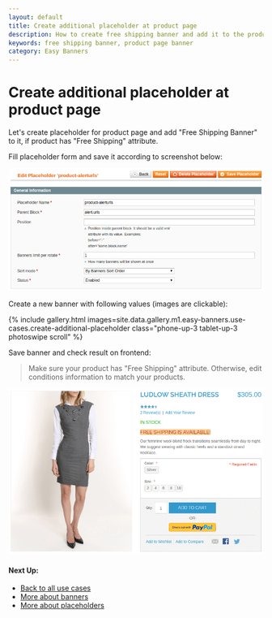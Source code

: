 ```yaml
---
layout: default
title: Create additional placeholder at product page
description: How to create free shipping banner and add it to the product page
keywords: free shipping banner, product page banner
category: Easy Banners
---
```


# Create additional placeholder at product page

Let's create placeholder for product page and add "Free Shipping Banner" to it,
if product has "Free Shipping" attribute.

Fill placeholder form and save it according to screenshot below:

![Placeholder form](/images/m1/easy-banners/use-cases/placeholder/placeholder-form.png)

Create a new banner with following values (images are clickable):

{% include gallery.html images=site.data.gallery.m1.easy-banners.use-cases.create-additional-placeholder class="phone-up-3 tablet-up-3 photoswipe scroll" %}

Save banner and check result on frontend:

> Make sure your product has "Free Shipping" attribute. Otherwise, edit
> conditions information to match your products.

![Product page](/images/m1/easy-banners/use-cases/placeholder/result.png)

#### Next Up:

 -  [Back to all use cases](../../use-cases/)
 -  [More about banners](../../backend/manage-banners/)
 -  [More about placeholders](../../backend/manage-placeholders/)

